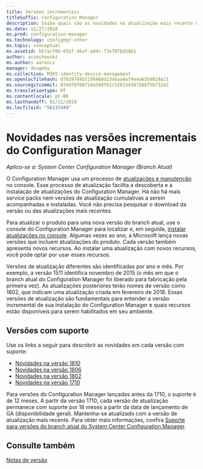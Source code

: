 ```yaml
---
title: Versões incrementais
titleSuffix: Configuration Manager
description: Saiba quais são as novidades na atualização mais recente do Configuration Manager.
ms.date: 11/27/2018
ms.prod: configuration-manager
ms.technology: configmgr-other
ms.topic: conceptual
ms.assetid: b57acf0b-05b7-46af-ad4c-f3e707bd3861
author: aczechowski
ms.author: aaroncz
manager: dougeby
ms.collection: M365-identity-device-management
ms.openlocfilehash: d78297845f256468d13deaa4af4e4a63b8819a21
ms.sourcegitcommit: 874d78f08714a509f61c52b154387268f5b73242
ms.translationtype: HT
ms.contentlocale: pt-BR
ms.lasthandoff: 02/12/2019
ms.locfileid: "56137449"
---
```

# <a name="whats-new-in-configuration-manager-incremental-versions"></a>Novidades nas versões incrementais do Configuration Manager

*Aplica-se a: System Center Configuration Manager (Branch Atual)*

 O Configuration Manager usa um processo de [atualizações e manutenção](/sccm/core/servers/manage/updates) no console. Esse processo de atualização facilita a descoberta e a instalação de atualizações do Configuration Manager. Há não há mais service packs nem versões de atualização cumulativas a serem acompanhadas e instaladas. Você não precisa pesquisar o download da versão ou das atualizações mais recentes.

 Para atualizar o produto para uma nova versão do branch atual, use o console do Configuration Manager para localizar e, em seguida, [instalar atualizações no console](/sccm/core/servers/manage/install-in-console-updates). Algumas vezes ao ano, a Microsoft lança novas versões que incluem atualizações do produto. Cada versão também apresenta novos recursos. Ao instalar uma atualização com novos recursos, você pode optar por usar esses recursos. 

 Versões de atualização diferentes são identificadas por ano e mês. Por exemplo, a versão 1511 identifica novembro de 2015 (o mês em que o branch atual do Configuration Manager foi liberado para fabricação pela primeira vez). As atualizações posteriores terão nomes de versão como 1802, que indicam uma atualização criada em fevereiro de 2018. Essas versões de atualização são fundamentais para entender a versão incremental de sua instalação do Configuration Manager e quais recursos estão disponíveis para serem habilitados em seu ambiente.



## <a name="supported-versions"></a>Versões com suporte
 Use os links a seguir para descobrir as novidades em cada versão com suporte:
  - [Novidades na versão 1810](/sccm/core/plan-design/changes/whats-new-in-version-1810)
  - [Novidades na versão 1806](/sccm/core/plan-design/changes/whats-new-in-version-1806)  
  - [Novidades na versão 1802](/sccm/core/plan-design/changes/whats-new-in-version-1802)
  - [Novidades na versão 1710](/sccm/core/plan-design/changes/whats-new-in-version-1710)


Para versões do Configuration Manager lançadas antes da 1710, o suporte é de 12 meses. A partir da versão 1710, cada versão de atualização permanece com suporte por 18 meses a partir da data de lançamento de GA (disponibilidade geral).  Mantenha-se atualizado com a versão de atualização mais recente. Para obter mais informações, confira [Suporte para versões do branch atual do System Center Configuration Manager](/sccm/core/servers/manage/current-branch-versions-supported).  


## <a name="see-also"></a>Consulte também
[Notas de versão](/sccm/core/servers/deploy/install/release-notes)
